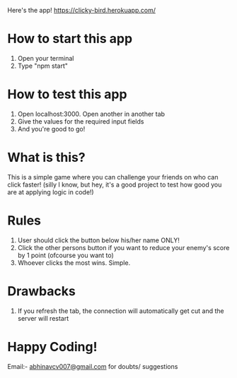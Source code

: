 Here's the app! https://clicky-bird.herokuapp.com/
# How to start this app

1. Open your terminal
2. Type "npm start"


# How to test this app

1. Open localhost:3000. Open another in another tab
2. Give the values for the required input fields
3. And you're good to go!

# What is this?

This is a simple game where you can challenge your friends on who can click faster! (silly I know, but hey, it's a good project to test how good you are at applying logic in code!)

# Rules
1. User should click the button below his/her name ONLY! 
2. Click the other persons button if you want to reduce your enemy's score by 1 point (ofcourse you want to)
3. Whoever clicks the most wins. Simple.


# Drawbacks

1. If you refresh the tab, the connection will automatically get cut and the server will restart

# Happy Coding!

Email:- abhinavcv007@gmail.com for doubts/ suggestions

